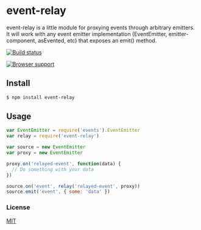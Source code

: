 # event-relay
event-relay is a little module for proxying events through arbitrary emitters. It will work with any event emitter implementation (EventEmitter, emitter-component, asEvented, etc) that exposes an emit() method.

[![Build status](https://travis-ci.org/michaelrhodes/event-relay.png?branch=master)](https://travis-ci.org/michaelrhodes/event-relay)

[![Browser support](https://ci.testling.com/michaelrhodes/event-relay.png)](https://ci.testling.com/michaelrhodes/event-relay)

## Install

``` sh
$ npm install event-relay
```

## Usage
``` js
var EventEmitter = require('events').EventEmitter
var relay = require('event-relay')

var source = new EventEmitter
var proxy = new EventEmitter

proxy.on('relayed-event', function(data) {
  // Do something with your data
})

source.on('event', relay('relayed-event', proxy))
source.emit('event', { some: 'data' })
```

### License
[MIT](http://opensource.org/licenses/MIT)
